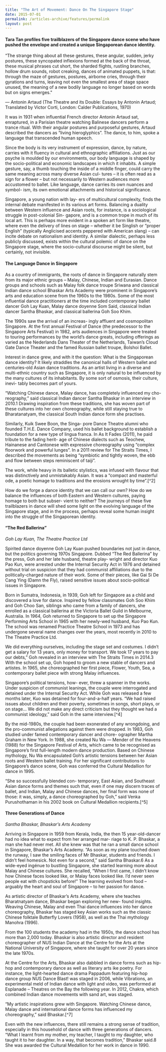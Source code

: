 ```yaml
---
title: "The Art of Movement: Dance On The Singapore Stage"
date: 2015-07-01
permalink: /articles-archive/features/permalink
layout: post
---
```

#### **Tara Tan** profiles five trailblazers of the Singapore dance scene who have pushed the envelope and created a unique Singaporean dance identity.

“The strange thing about all these gestures, these angular, sudden, jerky postures, these syncopated inflexions formed at the back of the throat, these musical phrases cut short, the sharded flights, rustling branches, hollow drum sounds, robot creaking, dances of animated puppets, is that: through the maze of gestures, postures, airborne cries, through their  gyrations and turns, leaving not even the smallest area of stage space unused, the meaning of a new bodily language no longer based on words but on signs emerges."

— Antonin Artaud (The Theatre and its Double: Essays by Antonin Artaud;  Translated by Victor Corti, London: Calder Publications, 1970)

It was in 1931 when influential French director Antonin Artaud sat, enraptured, in a Parisian theatre watching Balinese dancers perform a trance ritual. With their angular postures and purposeful gestures, Artaud described the dancers as “living hieroglyphics”. The dance, to him, spoke a language that transcended human speech.

Since the body is its very instrument of expression, dance, by nature, carries  with it fluency in cultural and ethnographic affiliations. Just as our psyche is moulded by our environments, our body language is shaped by the socio-political and economic landscapes in which it inhabits. A simple gesture, say, a thumb touching the inside of a middle finger, could carry the same  meaning across many diverse Asian cul- tures – it is often read as a sign for a flower – but not necessarily to Western audiences more accustomed to ballet. Like language, dance carries its own nuances and symbol- ism, its own emotional attachments and  historical significance.

Singapore, a young nation with lay- ers of multicultural complexity, finds the  internal debate manifested in its various art forms. Balancing a duality between Western influence and Asian roots, for instance, is a sociological struggle in post-colonial Sin- gapore, and is a common trope in much of its local art. This is perhaps more evident in a spoken art form like theatre, where even the delivery of lines on stage – whether it be Singlish or “proper English” (typically  Anglicised accents peppered with American slang) – can incite debate on nationalism and identity. A similar dialectic, perhaps  less publicly discussed, exists within the  cultural polemic of dance on the Singapore stage, where the socio-cultural discourse might be silent, but certainly, not invisible.

#### **The Language Dance in Singapore**

As a country of immigrants, the roots of  dance in Singapore naturally stem from  its major ethnic groups – Malay, Chinese, Indian and Eurasian. Dance groups and  schools such as Malay folk dance troupe  Sriwana and classical Indian dance school Bhaskar Arts Academy were prominent in Singapore’s arts and education scene from the 1960s to the 1980s. Some of the most influential dance practitioners at the time included contemporary ballet dancer Goh Lay Kuan, Malay dance doyenne Som Said, classical Indian dancer Santha Bhaskar, and classical ballerina Goh Soo Khim.

The 1990s saw the arrival of an increas- ingly affluent and cosmopolitan Singapore. At the first annual Festival of Dance (the  predecessor to the Singapore Arts Festival) in 1982, arts audiences in Singapore were treated to touring performances by the  world’s dance greats, including offerings  as varied as the Nederlands Dans Theater of the Netherlands, Taiwan’s Cloud Gate  Dance Theater and the famed Russian ballet troupe, Bolshoi Ballet.

Interest in dance grew, and with it the question: What is the Singaporean dance identity? It likely straddles the canonical  halls of Western ballet and centuries-old Asian dance traditions. As an artist living in a diverse and multi-ethnic country such as Singapore, it is only natural to be influenced by the many cultures of its inhabitants. By some sort of osmosis, their culture, inevi- tably becomes part of yours.

“Watching Chinese dance, Malay  dance, has completely influenced my cho- reography,” said classical Indian dancer  Santha Bhaskar in an interview in 2010.1 Drawing inspiration from these traditions, she has woven part of these cultures into her own choreography, while still staying  true to Bharatanatyam, the classical South Indian dance form she practises. 

Similarly, Kuik Swee Boon, the Singa- pore Dance Theatre alumni who founded  T.H.E. Dance Company, used his ballet background to establish a foundation for  a new type of lingua franca. In As It Fades (2011), he paid tribute to the fading herit- age of Chinese dialects such as Teochew, Hainanese and Cantonese with expressive choreography using “complex floorwork and powerful lunges”. In a 2011 review for The Straits Times, I described the movements as being “symbiotic and tightly woven, the ebb and flow between steps reminiscent of taiji”.

The work, while heavy in its balletic  stylistics, was infused with flavour that  was distinctively and unmistakably Asian. It was a “compact and masterful ode, a  poetic homage to traditions and the erosions wrought by time”.[^2]

How do we forge a dance identity that we can call our own? How do we balance the influences of both Eastern and Western cultures, paying homage to both but subser- vient to neither? The journeys of these five trailblazers in dance will shed some light on the evolving language of the Singapore stage, and in the process, perhaps reveal some human insight into the struggle of the Singaporean identity.

#### **“The Red Ballerina”**

<i>Goh Lay Kuan, The Theatre Practice Ltd</i>

Spirited dance doyenne Goh Lay Kuan  pushed boundaries not just in dance, but the politics governing 1970s Singapore.  Dubbed “The Red Ballerina” by the press, Goh and her late husband, theatre play- wright and director Kuo Pao Kun, were  arrested under the Internal Security Act in 1976 and detained without trial on suspicion that they had communist affiliations due to the politically-charged nature of their work. Some of their pieces, like Gai Si De Cang Ying (Damn the Fly), raised sensitive issues about socio-political issues in Singapore.

Born in Sumatra, Indonesia, in 1939, Goh left for Singapore as a child and  discovered a love for dance. Inspired by  fellow classmates Goh Soo Khim and  Goh Choo San, siblings who came from  a family of dancers, she enrolled as a  classical ballerina at the Victoria Ballet  Guild in Melbourne, Australia. In 1964,  Goh returned to Singapore to set up the  Singapore Performing Arts School in 1965 with her newly-wed husband, Kuo Pao Kun. The school was renamed Practice Theatre School in 1973 and has undergone several name changes over the years, most recently in 2010 to The Theatre Practice Ltd.

We did everything ourselves, including the stage set and costumes. I didn’t get a salary for 13 years, only money for transport. We took 17 years to pay our debts,” Goh  revealed in an interview with The Straits  Times in 2014.3 With the school set up, Goh hoped to groom a new stable of dancers and artistes. In 1965, she choreographed her first piece, Flower, Youth, Sea, a contemporary ballet piece with strong Malay influences. 

Singapore’s political tensions, how- ever, threw a spanner in the works. Under suspicion of communist leanings, the  couple were interrogated and detained  under the Internal Security Act. While  Goh was released a few months later, Kuo was detained for four-and-a-half years.  “We had raised issues about children and their poverty, sometimes in songs, short plays, or on stage... We did not make any direct criticism but they thought we had  a communist ideology,” said Goh in the  same interview.[^4]

By the mid-1980s, the couple had been exonerated of any wrongdoing, and the  pro-communist allegations against them  were dropped. In 1983, Goh studied under famed contemporary dancer and chore- ographer Martha Graham in New York. In 1988, she created Nu Wa — Mender of the Heavens (1988) for the Singapore Festival of Arts, which came to be recognised as  Singapore’s first full-length modern dance production. Based on Chinese mythology, Nu Wa encapsulated Goh’s artistic tensions between her Asian roots and Western ballet training. For her significant contributions to Singapore’s dance scene, Goh was conferred the Cultural Medallion for dance in 1995.

“She so successfully blended con- temporary, East Asian, and Southeast  Asian dance forms and themes such that, even if one may discern traces of ballet,  and Indian, Malay and Chinese dances,  her final form was none of those: it was, simply, a dance choreographed by Goh,”  said Venka Purushothaman in his 2002  book on Cultural Medallion recipients.[^5]

#### **Three Generations of Dance**

<i>Santha Bhaskar, Bhaskar’s Arts Academy</i>

Arriving in Singapore in 1959 from Kerala,  India, the then 15 year-old-dancer had no  idea what to expect from her arranged mar- riage to K. P. Bhaskar, a man she had never  met. All she knew was that he ran a small  dance school in Singapore, Bhaskar’s Arts  Academy.  “As  soon  as  my  plane  touched   down the runway, I saw the smiling faces of  Mr Bhaskar, students and friends. I didn’t  feel homesick. Not even for a second,” said  Santha Bhaskar.6 As a wide-eyed ingénue  to bustling Singapore, she started learning  more about Malay and Chinese cultures. She  recalled, “When I first came, I didn’t know  how Chinese faces looked like, or Malay faces  looked like. I’d never seen people eat with  chopsticks  before!”  The  learning  evolved from food – arguably the heart and soul of  Singapore – to her passion for dance. 

As artistic director of Bhaskar’s Arts  Academy, where she teaches Bharatnatyam  dance, Bhaskar began exploring her new-  found insights. Weaving Chinese, Malay and  even Thai dance influences into her dance  choreography, Bhaskar has staged key Asian  works such as the classic Chinese folktale  Butterfly Lovers (1958), as well as the Thai  mythology Manohra (1996).

From the 100 students the academy  had  in  the  1950s,  the  dance  school  has   more  than  2,000  today.  Bhaskar  is  also   artistic director and resident choreographer  of NUS Indian Dance at the Centre for the  Arts at the National University of Singapore,  where she taught for over 20 years since  the late 1970s.

At the Centre for the Arts, Bhaskar also  dabbled in dance forms such as hip-hop and  contemporary dance as well as literary arts ike poetry. For instance, the light-hearted  dance drama Pappadum featuring hip-hop  dance group NUS Dance Blast! was staged  in 2006, while Vibrations, an experimental  meld of Indian dance with light and video,  was performed at Esplanade – Theatres on  the Bay the following year. In 2012, Chakra,  which combined Indian dance movements  with sand art, was staged. 

“My  artistic  inspirations  grew  with   Singapore. Watching Chinese dance, Malay  dance and international dance forms has  influenced my choreography,” said Bhaskar.[^7]

Even  with  the  new  influences,  there   still  remains  a  strong  sense  of  tradition,   especially in this household of dance with  three generations of dancers. “What I learnt  from my mother, my teacher, I taught to my  daughter, who taught it to her daughter. In a  way, that becomes tradition,” Bhaskar said.8  She was awarded the Cultural Medallion for  her work in dance in 1990. 


